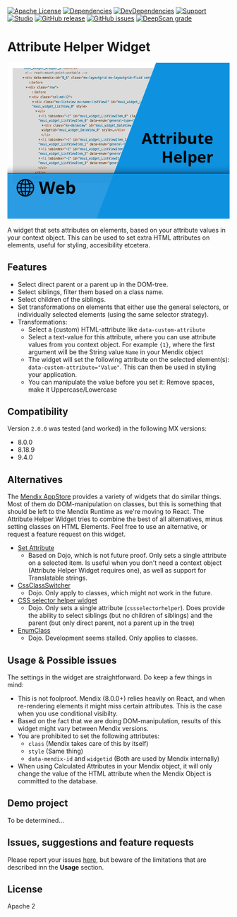 [![Apache License](https://img.shields.io/badge/license-Apache%202.0-orange.svg?style=flat-square)](http://www.apache.org/licenses/LICENSE-2.0)
[![Dependencies](https://david-dm.org/JelteMX/mendix-attribute-helper-widget.svg)]([https://david-dm.org/JelteMX/mendix-attribute-helper-widget](https://david-dm.org/JelteMX/mendix-attribute-helper-widget))
[![DevDependencies](https://david-dm.org/JelteMX/mendix-attribute-helper-widget/dev-status.svg)]([https://david-dm.org/JelteMX/mendix-attribute-helper-widget?type=dev](https://david-dm.org/JelteMX/mendix-attribute-helper-widget?type=dev))
[![Support](https://img.shields.io/badge/Support-Community%20(no%20active%20support)-orange.svg)](https://docs.mendix.com/developerportal/app-store/app-store-content-support)
[![Studio](https://img.shields.io/badge/Studio%20version-8.0%2B-blue.svg)](https://appstore.home.mendix.com/link/modeler/)
[![GitHub release](https://img.shields.io/github/release/JelteMX/mendix-attribute-helper-widget)](https://github.com/JelteMX/mendix-attribute-helper-widget/releases/latest)
[![GitHub issues](https://img.shields.io/github/issues/JelteMX/mendix-attribute-helper-widget)](https://github.com/JelteMX/mendix-attribute-helper-widget/issues)
[![DeepScan grade](https://deepscan.io/api/teams/7221/projects/9848/branches/130760/badge/grade.svg)](https://deepscan.io/dashboard#view=project&tid=7221&pid=9848&bid=130760)

# Attribute Helper Widget

![AppStore](/assets/AppstoreIcon.png)

A widget that sets attributes on elements, based on your attribute values in your context object. This can be used to set extra HTML attributes on elements, useful for styling, accesibility etcetera.

## Features

- Select direct parent or a parent up in the DOM-tree.
- Select siblings, filter them based on a class name.
- Select children of the siblings.
- Set transformations on elements that either use the general selectors, or individually selected elements (using the same selector strategy).
- Transformations:
    - Select a (custom) HTML-attribute like `data-custom-attribute`
    - Select a text-value for this attribute, where you can use attribute values from you context object. For example `{1}`, where the first argument will be the String value `Name` in your Mendix object
    - The widget will set the following attribute on the selected element(s): `data-custom-attribute="Value"`. This can then be used in styling your application.
    - You can manipulate the value before you set it: Remove spaces, make it Uppercase/Lowercase

## Compatibility

Version `2.0.0` was tested (and worked) in the following MX versions:
- 8.0.0
- 8.18.9
- 9.4.0
## Alternatives

The [Mendix AppStore](https://appstore.home.mendix.com/) provides a variety of widgets that do similar things. Most of them do DOM-manipulation on classes, but this is something that should be left to the Mendix Runtime as we're moving to React. The Attribute Helper Widget tries to combine the best of all alternatives, minus setting classes on HTML Elements. Feel free to use an alternative, or request a feature request on this widget.

- [Set Attribute](https://appstore.home.mendix.com/link/app/5958/)
    - Based on Dojo, which is not future proof. Only sets a single attribute on a selected item. Is useful when you don't need a context object (Attribute Helper Widget requires one), as well as support for Translatable strings.
- [CssClassSwitcher](https://appstore.home.mendix.com/link/app/109716/)
    - Dojo. Only apply to classes, which might not work in the future.
- [CSS selector helper widget](https://appstore.home.mendix.com/link/app/35039/)
    - Dojo. Only sets a single attribute (`cssselectorhelper`). Does provide the ability to select siblings (but no children of siblings) and the parent (but only direct parent, not a parent up in the tree)
- [EnumClass](https://appstore.home.mendix.com/link/app/2641/)
    - Dojo. Development seems stalled. Only applies to classes.

## Usage & Possible issues

The settings in the widget are straightforward. Do keep a few things in mind:

- This is not foolproof. Mendix (8.0.0+) relies heavily on React, and when re-rendering elements it might miss certain attributes. This is the case when you use conditional visibilty.
- Based on the fact that we are doing DOM-manipulation, results of this widget might vary between Mendix versions.
- You are prohibited to set the following attributes:
    - `class` (Mendix takes care of this by itself)
    - `style` (Same thing)
    - `data-mendix-id` and `widgetid` (Both are used by Mendix internally)
- When using Calculated Attributes in your Mendix object, it will only change the value of the HTML attribute when the Mendix Object is committed to the database.

## Demo project

To be determined...

## Issues, suggestions and feature requests

Please report your issues [here](https://github.com/JelteMX/mendix-attribute-helper-widget), but beware of the limitations that are described inn the **Usage** section.

## License

Apache 2
